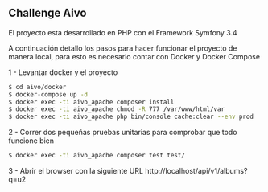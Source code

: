 ## Challenge Aivo

El proyecto esta desarrollado en PHP con el Framework Symfony 3.4

A continuación detallo los pasos para hacer funcionar el proyecto de manera local, para esto es necesario contar con Docker y Docker Compose

1 - Levantar docker y el proyecto

```bash
$ cd aivo/docker
$ docker-compose up -d
$ docker exec -ti aivo_apache composer install
$ docker exec -ti aivo_apache chmod -R 777 /var/www/html/var
$ docker exec -ti aivo_apache php bin/console cache:clear --env prod
```

2 - Correr dos pequeñas pruebas unitarias para comprobar que todo funcione bien

```bash 
$ docker exec -ti aivo_apache composer test test/
```

3 - Abrir el browser con la siguiente URL http://localhost/api/v1/albums?q=u2

